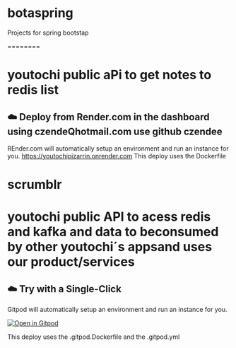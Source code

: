 # botaspring
Projects for spring bootstap

========



# youtochi public aPi to get  notes to redis list

## ☁️ Deploy from Render.com in the dashboard using czendeQhotmail.com use github czendee

REnder.com will automatically setup an environment and run an instance for you.
https://youtochipizarrin.onrender.com
This deploy uses the Dockerfile


scrumblr
========

# youtochi public API to acess redis and kafka and data to beconsumed by other youtochi´s appsand uses our product/services

## ☁️ Try with a Single-Click

Gitpod will automatically setup an environment and run an instance for you.

[![Open in Gitpod](https://gitpod.io/button/open-in-gitpod.svg)](https://gitpod.io/#https://github.com/czendee/botaspring/tree/CZ_feature_05_toDeployInGitpodIo)

This deploy uses the .gitpod.Dockerfile and the .gitpod.yml
